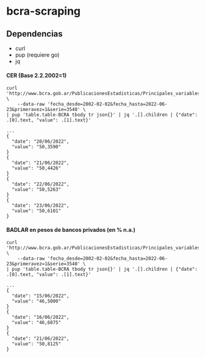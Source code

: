 # bcra-scraping

## Dependencias
- curl
- pup (requiere go)
- jq

#### CER (Base 2.2.2002=1)

```
curl 'http://www.bcra.gob.ar/PublicacionesEstadisticas/Principales_variables_datos.asp' \
	--data-raw 'fecha_desde=2002-02-02&fecha_hasta=2022-06-23&primeravez=1&serie=3540' \
| pup 'table.table-BCRA tbody tr json{}' | jq '.[].children | {"date": .[0].text, "value": .[1].text}'

...
{
  "date": "20/06/2022",
  "value": "50,3590"
}
{
  "date": "21/06/2022",
  "value": "50,4426"
}
{
  "date": "22/06/2022",
  "value": "50,5263"
}
{
  "date": "23/06/2022",
  "value": "50,6101"
}
```

#### BADLAR en pesos de bancos privados (en % n.a.)

```
curl 'http://www.bcra.gob.ar/PublicacionesEstadisticas/Principales_variables_datos.asp' \
	--data-raw 'fecha_desde=2002-02-02&fecha_hasta=2022-06-23&primeravez=1&serie=3540' \
| pup 'table.table-BCRA tbody tr json{}' | jq '.[].children | {"date": .[0].text, "value": .[1].text}'

...
{
  "date": "15/06/2022",
  "value": "46,5000"
}
{
  "date": "16/06/2022",
  "value": "46,6875"
}
{
  "date": "21/06/2022",
  "value": "50,8125"
}
```
